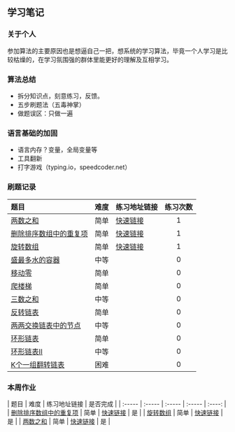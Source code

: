 ## 学习笔记

### 关于个人
参加算法的主要原因也是想逼自己一把，想系统的学习算法，毕竟一个人学习是比较枯燥的，在学习氛围强的群体里能更好的理解及互相学习。

### 算法总结
- 拆分知识点，刻意练习，反馈。
- 五步刷题法（五毒神掌）
- 做题误区：只做一遍

### 语言基础的加固
- 语言内存？变量，全局变量等
- 工具翻新
- 打字游戏（typing.io，speedcoder.net）


### 刷题记录

| 题目 | 难度 | 练习地址链接 | 练习次数 |
| :----- | :----- | :----- | :----: |
| [两数之和](https://leetcode-cn.com/problems/two-sum/) | 简单 | [快速链接](https://github.com/GaryHjy/learn-algorithm/blob/master/Week_01/practice/%E4%B8%A4%E6%95%B0%E4%B9%8B%E5%92%8C.js) | 1 |
| [删除排序数组中的重复项](https://leetcode-cn.com/problems/remove-duplicates-from-sorted-array/) | 简单 | [快速链接](https://github.com/GaryHjy/learn-algorithm/blob/master/Week_01/practice/%E5%88%A0%E9%99%A4%E6%8E%92%E5%BA%8F%E6%95%B0%E7%BB%84%E4%B8%AD%E7%9A%84%E9%87%8D%E5%A4%8D%E9%A1%B9.js) | 1 |
| [旋转数组](https://leetcode-cn.com/problems/rotate-array/) | 简单 | [快速链接](https://github.com/GaryHjy/learn-algorithm/blob/master/Week_01/practice/%E6%97%8B%E8%BD%AC%E6%95%B0%E7%BB%84.js) | 1 |
| [盛最多水的容器](https://leetcode-cn.com/problems/container-with-most-water/) | 中等 |  | 0 |
| [移动零](https://leetcode-cn.com/problems/move-zeroes/) | 简单 |  | 0 |
| [爬楼梯](https://leetcode-cn.com/problems/climbing-stairs/) | 简单 |  | 0 |
| [三数之和](https://leetcode-cn.com/problems/3sum/) | 中等 |  | 0 |
| [反转链表](https://leetcode-cn.com/problems/reverse-linked-list/) | 简单 |  | 0 |
| [两两交换链表中的节点](https://leetcode-cn.com/problems/swap-nodes-in-pairs/) | 中等 |  | 0 |
| [环形链表](https://leetcode-cn.com/problems/linked-list-cycle/) | 简单 |  | 0 |
| [环形链表II](https://leetcode-cn.com/problems/linked-list-cycle-ii/) | 中等 |  | 0 |
| [K个一组翻转链表](https://leetcode-cn.com/problems/reverse-nodes-in-k-group/) | 困难 | | 0 |


### 本周作业

| 题目 | 难度 | 练习地址链接 | 是否完成 |
| :----- | :----- | :----- | :----- | :----: |
| [删除排序数组中的重复项](https://leetcode-cn.com/problems/remove-duplicates-from-sorted-array/) | 简单 | [快速链接](https://github.com/GaryHjy/learn-algorithm/blob/master/Week_01/practice/%E5%88%A0%E9%99%A4%E6%8E%92%E5%BA%8F%E6%95%B0%E7%BB%84%E4%B8%AD%E7%9A%84%E9%87%8D%E5%A4%8D%E9%A1%B9.js) | 是 |
| [旋转数组](https://leetcode-cn.com/problems/rotate-array/) | 简单 | [快速链接](https://github.com/GaryHjy/learn-algorithm/blob/master/Week_01/practice/%E6%97%8B%E8%BD%AC%E6%95%B0%E7%BB%84.js) | 是 |
| [两数之和](https://leetcode-cn.com/problems/two-sum/) | 简单 | [快速链接](https://github.com/GaryHjy/learn-algorithm/blob/master/Week_01/practice/%E4%B8%A4%E6%95%B0%E4%B9%8B%E5%92%8C.js) | 是 |




